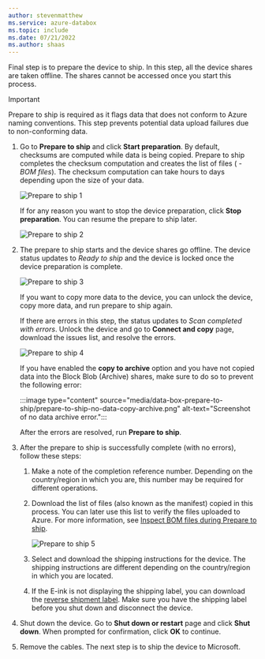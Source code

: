 ```yaml
---
author: stevenmatthew
ms.service: azure-databox
ms.topic: include
ms.date: 07/21/2022
ms.author: shaas
---
```


Final step is to prepare the device to ship. In this step, all the device shares are taken offline. The shares cannot be accessed once you start this process.

> [!IMPORTANT]
> Prepare to ship is required as it flags data that does not conform to Azure naming conventions. This step prevents potential data upload failures due to non-conforming data.

1. Go to **Prepare to ship** and click **Start preparation**. By default, checksums are computed while data is being copied. Prepare to ship completes the checksum computation and creates the list of files ( *-BOM files*). The checksum computation can take hours to days depending upon the size of your data. 
   
    ![Prepare to ship 1](media/data-box-prepare-to-ship/prepare-to-ship-1.png)

    If for any reason you want to stop the device preparation, click **Stop preparation**. You can resume the prepare to ship later.
        
    ![Prepare to ship 2](media/data-box-prepare-to-ship/prepare-to-ship-2.png)
    
2. The prepare to ship starts and the device shares go offline. <!--You see a reminder to download the shipping label once the device is ready.--> The device status updates to *Ready to ship* and the device is locked once the device preparation is complete.
        
    ![Prepare to ship 3](media/data-box-prepare-to-ship/prepare-to-ship-3.png)

    If you want to copy more data to the device, you can unlock the device, copy more data, and run prepare to ship again.

    If there are errors in this step, the status updates to *Scan completed with errors*. Unlock the device and go to **Connect and copy** page, download the issues list, and resolve the errors.

    ![Prepare to ship 4](media/data-box-prepare-to-ship/prepare-to-ship-4.png)

    If you have enabled the **copy to archive** option and you have not copied data into the Block Blob (Archive) shares, make sure to do so to prevent the following error:

    :::image type="content" source="media/data-box-prepare-to-ship/prepare-to-ship-no-data-copy-archive.png" alt-text="Screenshot of no data archive error.":::

    After the errors are resolved, run **Prepare to ship**.

4. After the prepare to ship is successfully complete (with no errors), follow these steps:

    1. Make a note of the completion reference number. Depending on the country/region in which you are, this number may be required for different operations.
    2. Download the list of files (also known as the manifest) copied in this process. You can later use this list to verify the files uploaded to Azure. For more information, see [Inspect BOM files during Prepare to ship](../articles/databox/data-box-logs.md#inspect-bom-during-prepare-to-ship).
        
        ![Prepare to ship 5](media/data-box-prepare-to-ship/prepare-to-ship-5.png)
    3. Select and download the shipping instructions for the device. The shipping instructions are different depending on the country/region in which you are located.
    4. If the E-ink is not displaying the shipping label, you can download the [reverse shipment label](../articles/databox/data-box-portal-admin.md). Make sure you have the shipping label before you shut down and disconnect the device.

5. Shut down the device. Go to **Shut down or restart** page and click **Shut down**. When prompted for confirmation, click **OK** to continue.

6. Remove the cables. The next step is to ship the device to Microsoft.
